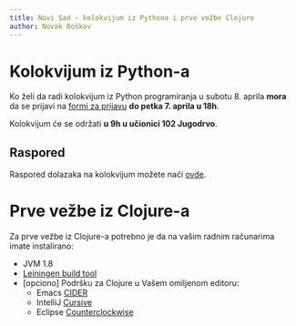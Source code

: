 ```yaml
---
title: Novi Sad - kolokvijum iz Pythona i prve vežbe Clojure
author: Novak Boškov
---
```


# Kolokvijum iz Python-a

Ko želi da radi kolokvijum iz Python programiranja u subotu 8. aprila
**mora** da se prijavi
na
[formi za prijavu](https://docs.google.com/forms/d/e/1FAIpQLSfBNP5rRn1VZo3ZPYvoHeZ6c8qNq0lvzOVwbmQVdveb5jOX2w/viewform) **do
petka 7. aprila u 18h**.

Kolokvijum će se održati **u 9h u učionici 102 Jugodrvo**.

## Raspored

Raspored dolazaka na kolokvijum možete naći [ovde](../resources/raspored_kol_1.pdf).

# Prve vežbe iz Clojure-a

Za prve vežbe iz Clojure-a potrebno je da na vašim radnim računarima
imate instalirano:

- JVM 1.8
- [Leiningen build tool](https://leiningen.org/)
- [opciono] Podršku za Clojure u Vašem omiljenom editoru:
    - Emacs [CIDER](https://github.com/clojure-emacs/cider)
    - IntelliJ [Cursive](https://cursive-ide.com/)
    - Eclipse [Counterclockwise](http://doc.ccw-ide.org/documentation.html)
